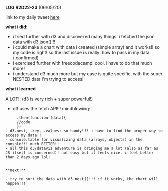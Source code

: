 **LOG R2D22-23** (06/05/20)

link to my daily tweet [here](https://twitter.com/Nightcoder2/status/1257899015351554053)


**what i did:**

- i tried further with d3 and discovered many things: i fetched the json data with d3.json()!!!
- i could make a chart with data i created (simple array) and it works!! so my code is right! so the last issue is really: how to pass in my data (.confirmed)
- i exercised further with freecodecamp! cool. i have to do that much more!
- i understand d3 much more but my case is quite specific, with the super NESTED data i'm trying to access!

**what i learned**

A LOT!! (d3 is very rich + super powerful!)

- d3 uses the fetch API!!! mindblowing: 
```d3.json() 
     .then(function (data){
     //code
     })
- d3.nest, .key, .values: so handy!!! i have to find the proper way to access my data!!
- console.table for visualizing data (arrays, objects) in the console!!! much BETTER!!
- all this d3/dataviz adventure is bringing me a lot (also as far as JS itself is concerned)! not easy but it feels nice. i feel better than 2 days ago lol!


**next:**

- try to sort the data with d3.nest()!!! if it works, the chart will happen!!!


